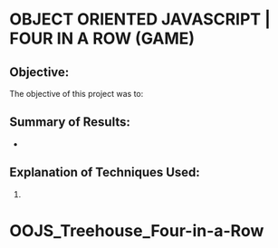 ﻿# OBJECT ORIENTED JAVASCRIPT | FOUR IN A ROW (GAME)

## Objective:
The objective of this project was to:

## Summary of Results:
* 

## Explanation of Techniques Used: 
1. 
# OOJS_Treehouse_Four-in-a-Row
